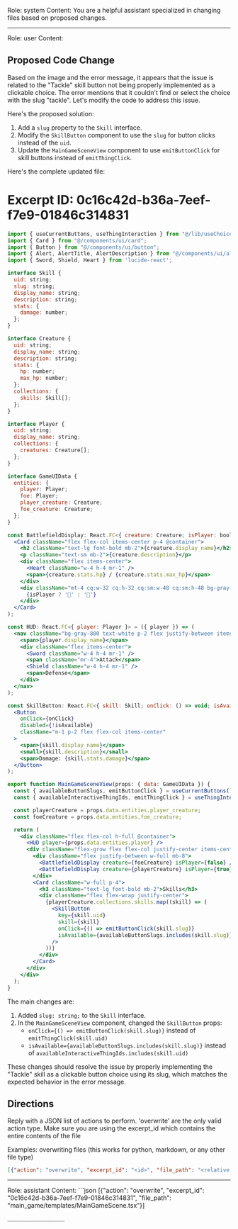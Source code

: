 Role: system
Content: You are a helpful assistant specialized in changing files based on proposed changes.
__________________
Role: user
Content: 
## Proposed Code Change
Based on the image and the error message, it appears that the issue is related to the "Tackle" skill button not being properly implemented as a clickable choice. The error mentions that it couldn't find or select the choice with the slug "tackle". Let's modify the code to address this issue.

Here's the proposed solution:

1. Add a `slug` property to the `Skill` interface.
2. Modify the `SkillButton` component to use the `slug` for button clicks instead of the `uid`.
3. Update the `MainGameSceneView` component to use `emitButtonClick` for skill buttons instead of `emitThingClick`.

Here's the complete updated file:

# Excerpt ID: 0c16c42d-b36a-7eef-f7e9-01846c314831
```jsx main_game/templates/MainGameScene.tsx
import { useCurrentButtons, useThingInteraction } from "@/lib/useChoices.ts";
import { Card } from "@/components/ui/card";
import { Button } from "@/components/ui/button";
import { Alert, AlertTitle, AlertDescription } from "@/components/ui/alert";
import { Sword, Shield, Heart } from 'lucide-react';

interface Skill {
  uid: string;
  slug: string;
  display_name: string;
  description: string;
  stats: {
    damage: number;
  };
}

interface Creature {
  uid: string;
  display_name: string;
  description: string;
  stats: {
    hp: number;
    max_hp: number;
  };
  collections: {
    skills: Skill[];
  };
}

interface Player {
  uid: string;
  display_name: string;
  collections: {
    creatures: Creature[];
  };
}

interface GameUIData {
  entities: {
    player: Player;
    foe: Player;
    player_creature: Creature;
    foe_creature: Creature;
  };
}

const BattlefieldDisplay: React.FC<{ creature: Creature; isPlayer: boolean }> = ({ creature, isPlayer }) => (
  <Card className="flex flex-col items-center p-4 @container">
    <h2 className="text-lg font-bold mb-2">{creature.display_name}</h2>
    <p className="text-sm mb-2">{creature.description}</p>
    <div className="flex items-center">
      <Heart className="w-4 h-4 mr-1" />
      <span>{creature.stats.hp} / {creature.stats.max_hp}</span>
    </div>
    <div className="mt-4 cq:w-32 cq:h-32 cq:sm:w-48 cq:sm:h-48 bg-gray-200 rounded-full flex items-center justify-center">
      {isPlayer ? '🧑' : '🤖'}
    </div>
  </Card>
);

const HUD: React.FC<{ player: Player }> = ({ player }) => (
  <nav className="bg-gray-800 text-white p-2 flex justify-between items-center">
    <span>{player.display_name}</span>
    <div className="flex items-center">
      <Sword className="w-4 h-4 mr-1" />
      <span className="mr-4">Attack</span>
      <Shield className="w-4 h-4 mr-1" />
      <span>Defense</span>
    </div>
  </nav>
);

const SkillButton: React.FC<{ skill: Skill; onClick: () => void; isAvailable: boolean }> = ({ skill, onClick, isAvailable }) => (
  <Button
    onClick={onClick}
    disabled={!isAvailable}
    className="m-1 p-2 flex flex-col items-center"
  >
    <span>{skill.display_name}</span>
    <small>{skill.description}</small>
    <span>Damage: {skill.stats.damage}</span>
  </Button>
);

export function MainGameSceneView(props: { data: GameUIData }) {
  const { availableButtonSlugs, emitButtonClick } = useCurrentButtons();
  const { availableInteractiveThingIds, emitThingClick } = useThingInteraction();

  const playerCreature = props.data.entities.player_creature;
  const foeCreature = props.data.entities.foe_creature;

  return (
    <div className="flex flex-col h-full @container">
      <HUD player={props.data.entities.player} />
      <div className="flex-grow flex flex-col justify-center items-center p-4">
        <div className="flex justify-between w-full mb-8">
          <BattlefieldDisplay creature={foeCreature} isPlayer={false} />
          <BattlefieldDisplay creature={playerCreature} isPlayer={true} />
        </div>
        <Card className="w-full p-4">
          <h3 className="text-lg font-bold mb-2">Skills</h3>
          <div className="flex flex-wrap justify-center">
            {playerCreature.collections.skills.map((skill) => (
              <SkillButton
                key={skill.uid}
                skill={skill}
                onClick={() => emitButtonClick(skill.slug)}
                isAvailable={availableButtonSlugs.includes(skill.slug)}
              />
            ))}
          </div>
        </Card>
      </div>
    </div>
  );
}
```

The main changes are:

1. Added `slug: string;` to the `Skill` interface.
2. In the `MainGameSceneView` component, changed the `SkillButton` props:
   - `onClick={() => emitButtonClick(skill.slug)}` instead of `emitThingClick(skill.uid)`
   - `isAvailable={availableButtonSlugs.includes(skill.slug)}` instead of `availableInteractiveThingIds.includes(skill.uid)`

These changes should resolve the issue by properly implementing the "Tackle" skill as a clickable button choice using its slug, which matches the expected behavior in the error message.

## Directions
Reply with a JSON list of actions to perform. 'overwrite' are the only valid action type. 
Make sure you are using the excerpt_id which contains the entire contents of the file

Examples:
overwriting files (this works for python, markdown, or any other file type)
```json output_example1
[{"action": "overwrite", "excerpt_id": "<id>", "file_path": "<relative file path>"}]
```

__________________
Role: assistant
Content: ```json
[{"action": "overwrite", "excerpt_id": "0c16c42d-b36a-7eef-f7e9-01846c314831", "file_path": "main_game/templates/MainGameScene.tsx"}]
```
__________________
